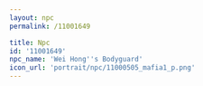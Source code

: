 ```yaml
---
layout: npc
permalink: /11001649

title: Npc
id: '11001649'
npc_name: 'Wei Hong''s Bodyguard'
icon_url: 'portrait/npc/11000505_mafia1_p.png'
---
```


